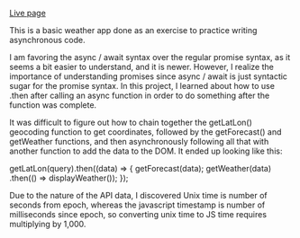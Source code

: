 <a href="https://pete-fowler.github.io/weather/">Live page</a>

This is a basic weather app done as an exercise to practice writing asynchronous code.

I am favoring the async / await syntax over the regular promise syntax, as it seems a bit easier to
understand, and it is newer. However, I realize the importance of understanding promises since 
async / await is just syntactic sugar for the promise syntax. In this project, I learned about how
to use .then after calling an async function in order to do something after the function was complete.

It was difficult to figure out how to chain together the getLatLon() geocoding function to get 
coordinates, followed by the getForecast() and getWeather functions, and then asynchronously
following all that with another function to add the data to the DOM. It ended up looking like this:

  getLatLon(query).then((data) => {
      getForecast(data);
      getWeather(data)
      .then(() => displayWeather());
    }); 
   
Due to the nature of the API data, I discovered Unix time is number of seconds from epoch, whereas the 
javascript timestamp is number of milliseconds since epoch, so converting unix time to JS time requires 
multiplying by 1,000.
